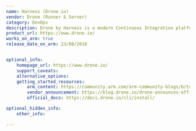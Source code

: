 ```yaml
---
name: Harness (Drone.io)
vendor: Drone (Runner & Server)
category: DevOps
description: Drone by Harness is a modern Continuous Integration platform that empowers busy teams to automate their build, test and release workflows using a powerful, cloud native pipeline engine.
product_url: https://www.drone.io/
works_on_arm: true
release_date_on_arm: 23/08/2018


optional_info:
    homepage_url: https://www.drone.io/
    support_caveats:
    alternative_options:
    getting_started_resources:
        arm_content: https://community.arm.com/arm-community-blogs/b/tools-software-ides-blog/posts/drone-io-ci-cd-tool-for-developers
        vendor_announcement: https://blog.drone.io/drone-announces-official-support-for-arm/
        official_docs: https://docs.drone.io/cli/install/

optional_hidden_info:
    other_info: 

---
```

